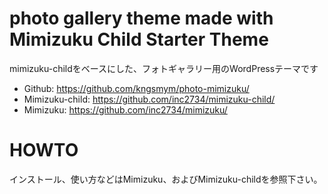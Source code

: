 # photo gallery theme made with Mimizuku Child Starter Theme

mimizuku-childをベースにした、フォトギャラリー用のWordPressテーマです

* Github: https://github.com/kngsmym/photo-mimizuku/
* Mimizuku-child: https://github.com/inc2734/mimizuku-child/
* Mimizuku: https://github.com/inc2734/mimizuku/

# HOWTO

インストール、使い方などはMimizuku、およびMimizuku-childを参照下さい。
